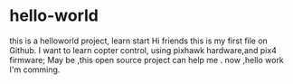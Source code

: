 # hello-world
this is a helloworld project, learn start
Hi friends
this is my first file on Github.
I want to learn copter control, using pixhawk hardware,and pix4 firmware;
May be ,this open source project can help me .
now ,hello work I'm comming.
